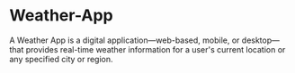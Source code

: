 # Weather-App
A Weather App is a digital application—web-based, mobile, or desktop—that provides real-time weather information for a user's current location or any specified city or region.
